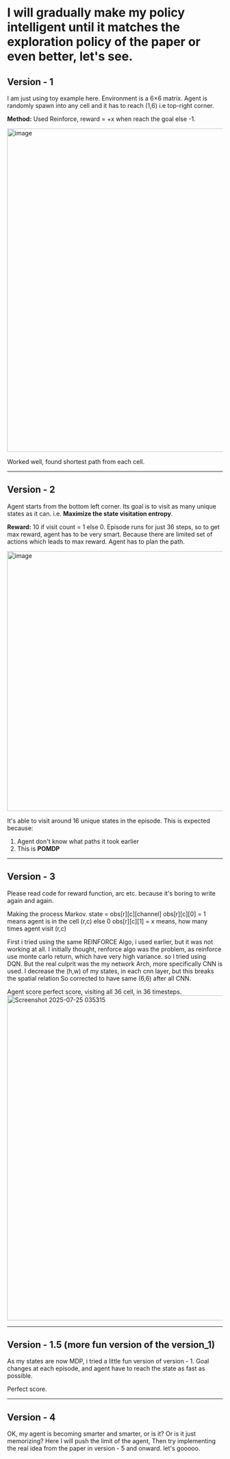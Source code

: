 
# I will gradually make my policy intelligent until it matches the exploration policy of the paper or even better, let's see.

## Version - 1

I am just using toy example here.
Environment is a 6×6 matrix.
Agent is randomly spawn into any cell and it has to reach (1,6) i.e top-right corner.

**Method:**
Used Reinforce, reward = +x when reach the goal else -1.

<img width="509" height="753" alt="image" src="https://github.com/user-attachments/assets/83a7c429-4e18-43f7-8015-d736dbacce12" />

Worked well, found shortest path from each cell.

---

## Version - 2

Agent starts from the bottom left corner. Its goal is to visit as many unique states as it can.
i.e. **Maximize the state visitation entropy**.

**Reward:**
10 if visit count = 1 else 0.
Episode runs for just 36 steps, so to get max reward, agent has to be very smart.
Because there are limited set of actions which leads to max reward.
Agent has to plan the path.

<img width="818" height="605" alt="image" src="https://github.com/user-attachments/assets/40f5b62e-18e4-4b48-a7e9-3fd99fabd7a2" />

It's able to visit around 16 unique states in the episode.
This is expected because:

1. Agent don't know what paths it took earlier
2. This is **POMDP**

---

## Version - 3
Please read code for reward function, arc etc. because it's boring to write again and again. 

Making the process Markov.
state = obs[r][c][channel]
obs[r][c][0] = 1 means agent is in the cell (r,c) else 0
obs[r][c][1] = x means, how many times agent visit (r,c)

First i tried using the same REINFORCE Algo, i used earlier, but it was not working at all. 
I initially thought, renforce algo was the problem, as reinforce use monte carlo return, which have very high variance.
so I tried using DQN. 
But the real culprit was the my network Arch, more specifically CNN is used. 
I decrease the (h,w) of my states, in each cnn layer, but this breaks the spatial relation
So corrected to have same (6,6) after all CNN. 

Agent score perfect score, visiting all 36 cell, in 36 timesteps. 
<img width="844" height="757" alt="Screenshot 2025-07-25 035315" src="https://github.com/user-attachments/assets/f628d175-50c6-40f9-9b7d-b31b695aa271" />


---

## Version - 1.5 (more fun version of the version_1)

As my states are now MDP, i tried a little fun version of version - 1. 
Goal changes at each episode, and agent have to reach the state as fast as possible. 

Perfect score. 


---

## Version - 4

OK, my agent is becoming smarter and smarter, or is it? Or is it just memorizing?
Here I will push the limit of the agent, 
Then try implementing the real idea from the paper in version - 5 and onward. 
let's gooooo. 


